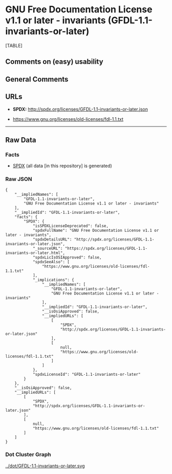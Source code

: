 GNU Free Documentation License v1.1 or later - invariants (GFDL-1.1-invariants-or-later)
========================================================================================

[TABLE]

Comments on (easy) usability
----------------------------

General Comments
----------------

URLs
----

-   **SPDX:** http://spdx.org/licenses/GFDL-1.1-invariants-or-later.json

-   https://www.gnu.org/licenses/old-licenses/fdl-1.1.txt

------------------------------------------------------------------------

Raw Data
--------

### Facts

-   [SPDX](https://spdx.org/licenses/GFDL-1.1-invariants-or-later.html "SPDX")
    (all data \[in this repository\] is generated)

### Raw JSON

    {
        "__impliedNames": [
            "GFDL-1.1-invariants-or-later",
            "GNU Free Documentation License v1.1 or later - invariants"
        ],
        "__impliedId": "GFDL-1.1-invariants-or-later",
        "facts": {
            "SPDX": {
                "isSPDXLicenseDeprecated": false,
                "spdxFullName": "GNU Free Documentation License v1.1 or later - invariants",
                "spdxDetailsURL": "http://spdx.org/licenses/GFDL-1.1-invariants-or-later.json",
                "_sourceURL": "https://spdx.org/licenses/GFDL-1.1-invariants-or-later.html",
                "spdxLicIsOSIApproved": false,
                "spdxSeeAlso": [
                    "https://www.gnu.org/licenses/old-licenses/fdl-1.1.txt"
                ],
                "_implications": {
                    "__impliedNames": [
                        "GFDL-1.1-invariants-or-later",
                        "GNU Free Documentation License v1.1 or later - invariants"
                    ],
                    "__impliedId": "GFDL-1.1-invariants-or-later",
                    "__isOsiApproved": false,
                    "__impliedURLs": [
                        [
                            "SPDX",
                            "http://spdx.org/licenses/GFDL-1.1-invariants-or-later.json"
                        ],
                        [
                            null,
                            "https://www.gnu.org/licenses/old-licenses/fdl-1.1.txt"
                        ]
                    ]
                },
                "spdxLicenseId": "GFDL-1.1-invariants-or-later"
            }
        },
        "__isOsiApproved": false,
        "__impliedURLs": [
            [
                "SPDX",
                "http://spdx.org/licenses/GFDL-1.1-invariants-or-later.json"
            ],
            [
                null,
                "https://www.gnu.org/licenses/old-licenses/fdl-1.1.txt"
            ]
        ]
    }

### Dot Cluster Graph

[../dot/GFDL-1.1-invariants-or-later.svg](../dot/GFDL-1.1-invariants-or-later.svg "../dot/GFDL-1.1-invariants-or-later.svg")